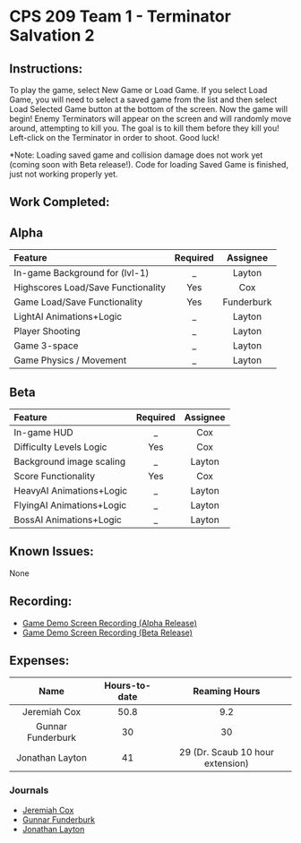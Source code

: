 # CPS 209 Team 1 - Terminator Salvation 2  

## Instructions: 
To play the game, select New Game or Load Game. If you select Load Game, you will need to select a saved game from the list and then select Load Selected Game button at the bottom of the screen. Now the game will begin! Enemy Terminators will appear on the screen and will randomly move around, attempting to kill you. The goal is to kill them before they kill you! Left-click on the Terminator in order to shoot. Good luck!  

*Note: Loading saved game and collision damage does not work yet (coming soon with Beta release!). Code for loading Saved Game is finished, just not working properly yet.

## Work Completed: 
## Alpha
|   Feature  | Required |  Assignee |
|:--------|:------------:|:------------:|
| In-game Background for (lvl-1) | _ | Layton |  
| Highscores Load/Save Functionality | Yes | Cox |  
| Game Load/Save Functionality | Yes | Funderburk | 
| LightAI Animations+Logic | _ | Layton |
| Player Shooting | _ | Layton |
| Game 3-space  | _ | Layton |
| Game Physics / Movement | _ | Layton |

## Beta
|   Feature  | Required |  Assignee | 
|:--------|:------------:|:------------:|
| In-game HUD | _ | Cox | 
| Difficulty Levels Logic | Yes | Cox | 
| Background image scaling | _ | Layton |  
| Score Functionality | Yes | Cox |  
| HeavyAI Animations+Logic | _ | Layton |
| FlyingAI Animations+Logic | _ | Layton | 
| BossAI Animations+Logic | _ | Layton | 


## Known Issues: 
None 

## Recording: 

- [Game Demo Screen Recording (Alpha Release)](https://youtu.be/4OJjVRsCHcA)
- [Game Demo Screen Recording (Beta Release)](https://youtu.be/5D6LID1TyRE)


## Expenses: 

|    Name      | Hours-to-date | Reaming Hours |
|:------------:|:-------------:|:-------------:|
|Jeremiah Cox  |  50.8         |   9.2        |
|Gunnar Funderburk | 30  |  30  |
|Jonathan Layton  |  41   |  29 (Dr. Scaub 10 hour extension) |

### Journals
- [Jeremiah Cox](https://github.com/gfunderburk/cps209/wiki/Journal_Cox)
- [Gunnar Funderburk](https://github.com/gfunderburk/cps209/wiki/Journal_Funderburk)
- [Jonathan Layton](https://github.com/gfunderburk/cps209/wiki/Journal_Layton)

